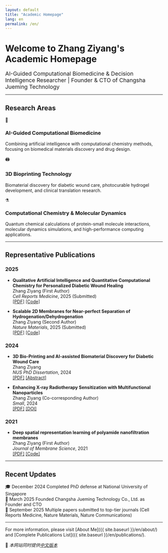 ```yaml
---
layout: default
title: "Academic Homepage"
lang: en
permalink: /en/
---
```


<div class="hero-section">
  <h1>Welcome to Zhang Ziyang's Academic Homepage</h1>
  <p style="font-size: 1.1rem; color: var(--text-secondary); margin: 0; position: relative; z-index: 1;">AI-Guided Computational Biomedicine & Decision Intelligence Researcher | Founder & CTO of Changsha Jueming Technology</p>
</div>

<hr class="section-divider">

## Research Areas

<div class="research-topics">
  <div class="topic-card">
    <div class="topic-icon">🤖</div>
    <h3>AI-Guided Computational Biomedicine</h3>
    <p>Combining artificial intelligence with computational chemistry methods, focusing on biomedical materials discovery and drug design.</p>
  </div>
  
  <div class="topic-card">
    <div class="topic-icon">🖨️</div>
    <h3>3D Bioprinting Technology</h3>
    <p>Biomaterial discovery for diabetic wound care, photocurable hydrogel development, and clinical translation research.</p>
  </div>
  
  <div class="topic-card">
    <div class="topic-icon">⚗️</div>
    <h3>Computational Chemistry & Molecular Dynamics</h3>
    <p>Quantum chemical calculations of protein-small molecule interactions, molecular dynamics simulations, and high-performance computing applications.</p>
  </div>
</div>

<hr class="section-divider">

## Representative Publications

### 2025

- **Qualitative Artificial Intelligence and Quantitative Computational Chemistry for Personalized Diabetic Wound Healing**  
  Zhang Ziyang (First Author)  
  *Cell Reports Medicine*, 2025 (Submitted)  
  [[PDF]](#) [[Code]](#)

- **Scalable 2D Membranes for Near-perfect Separation of Hydrogenation/Dehydrogenation**  
  Zhang Ziyang (Second Author)  
  *Nature Materials*, 2025 (Submitted)  
  [[PDF]](#) [[Code]](#)

### 2024

- **3D Bio-Printing and AI-assisted Biomaterial Discovery for Diabetic Wound Care**  
  Zhang Ziyang  
  *NUS PhD Dissertation*, 2024  
  [[PDF]](#) [[Abstract]](#)

- **Enhancing X-ray Radiotherapy Sensitization with Multifunctional Nanoparticles**  
  Zhang Ziyang (Co-corresponding Author)  
  *Small*, 2024  
  [[PDF]](#) [[DOI]](#)

### 2021

- **Deep spatial representation learning of polyamide nanofiltration membranes**  
  Zhang Ziyang (First Author)  
  *Journal of Membrane Science*, 2021  
  [[PDF]](#) [[Code]](#)

<hr class="section-divider">

## Recent Updates

<div class="updates-list">
  <div class="update-item">
    <span class="update-date">🎓 December 2024</span>
    <span class="update-content">Completed PhD defense at National University of Singapore</span>
  </div>
  <div class="update-item">
    <span class="update-date">🚀 March 2025</span>
    <span class="update-content">Founded Changsha Jueming Technology Co., Ltd. as Founder and CTO</span>
  </div>
  <div class="update-item">
    <span class="update-date">📝 September 2025</span>
    <span class="update-content">Multiple papers submitted to top-tier journals (Cell Reports Medicine, Nature Materials, Nature Communications)</span>
  </div>
</div>

---

For more information, please visit [About Me]({{ site.baseurl }}/en/about/) and [Complete Publications List]({{ site.baseurl }}/en/publications/).

<div class="language-notice">
📍 <em>本网站同时提供<a href="{{ site.baseurl }}/">中文版本</a></em>
</div>